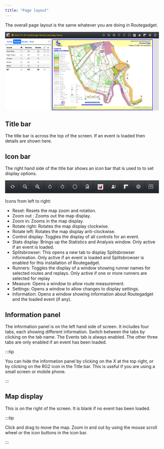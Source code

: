 ```yaml
---
title: "Page layout"
---
```


The overall page layout is the same whatever you are doing in Routegadget.

![Page layout](../img/front-page.png)

## Title bar

The title bar is across the top of the screen. If an event is loaded then details are shown here.

## Icon bar

The right hand side of the title bar shows an icon bar that is used to to set display options.

![Icon bar](../img/icon-bar.png)

Icons from left to right:

- Reset: Resets the map zoom and rotation.
- Zoom out : Zooms out the map display.
- Zoom in: Zooms in the map display.
- Rotate right: Rotates the map display clockwise.
- Rotate left: Rotates the map display anti-clockwise.
- Control display: Toggles the display of all controls for an event.
- Stats display: Brings up the Statistics and Analysis window. Only active if an event is loaded.
- Splitsbrowser: This opens a new tab to display Splitsbrowser information. Only active if an event is loaded and Splitsbrowser is enabled for this installation of Routegadget.
- Runners: Toggles the display of a window showing runner names for selected routes and replays. Only active if one or more runners are selected for replay
- Measure: Opens a window to allow route measurement.
- Settings: Opens a window to allow changes to display settings.
- Information: Opens a window showing information about Routegadget and the loaded event (if any).

## Information panel

The information panel is on the left hand side of screen. It includes four tabs, each showing different information. Switch between the tabs by clicking on the tab name. The Events tab is always enabled. The other three tabs are only enabled if an event has been loaded.

:::tip

You can hide the information panel by clicking on the X at the top right, or by clicking on the RG2 icon in the Title bar. This is useful if you are using a small screen or mobile phone.

:::

## Map display

This is on the right of the screen. It is blank if no event has been loaded.

:::tip

Click and drag to move the map. Zoom in and out by using the mouse scroll wheel or the icon buttons in the icon bar.

:::
